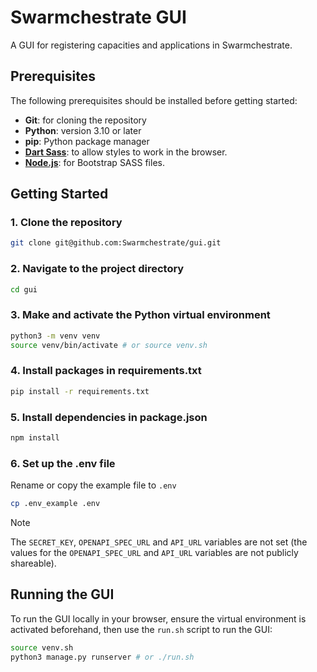 # Swarmchestrate GUI
A GUI for registering capacities and applications in Swarmchestrate.

## Prerequisites
The following prerequisites should be installed before getting started:
- **Git**: for cloning the repository
- **Python**: version 3.10 or later
- **pip**: Python package manager
- **[Dart Sass](https://sass-lang.com/install/)**: to allow styles to work in the browser.
- **[Node.js](https://nodejs.org/en/download)**: for Bootstrap SASS files.

## Getting Started
### 1. Clone the repository
```bash
git clone git@github.com:Swarmchestrate/gui.git
```
### 2. Navigate to the project directory
```bash
cd gui
```
### 3. Make and activate the Python virtual environment
```bash
python3 -m venv venv
source venv/bin/activate # or source venv.sh
```
### 4. Install packages in requirements.txt
```bash
pip install -r requirements.txt
```
### 5. Install dependencies in package.json
```bash
npm install
```
### 6. Set up the .env file
Rename or copy the example file to `.env`
```bash
cp .env_example .env
```
> [!NOTE]
> The `SECRET_KEY`, `OPENAPI_SPEC_URL` and `API_URL` variables are not set (the values for the `OPENAPI_SPEC_URL` and `API_URL` variables are not publicly shareable).
## Running the GUI
To run the GUI locally in your browser, ensure the virtual environment is activated beforehand, then use the `run.sh` script to run the GUI:
```bash
source venv.sh
python3 manage.py runserver # or ./run.sh
```
